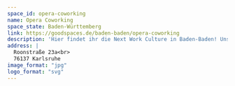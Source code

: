 ```yaml
---
space_id: opera-coworking
name: Opera Coworking
space_state: Baden-Württemberg
link: https://goodspaces.de/baden-baden/opera-coworking
description: 'Hier findet ihr die Next Work Culture in Baden-Baden! Unser Coworking Space befindet sich in einer wunderschönen Jugendstilvilla und lässt keine Wünsche an eine gute Arbeitsumgebung offen: moderne Einrichtung, beste technische Infrastruktur, vollausgestattete Meetingräume sowie abwechslungsreiche Arbeits- und Community-Bereiche, in die ihr euch je nach Bedarf gemeinsam oder alleine zurückziehen könnt.'
address: |
  Roonstraße 23a<br>
  76137 Karlsruhe
image_format: "jpg"
logo_format: "svg"
---
```

